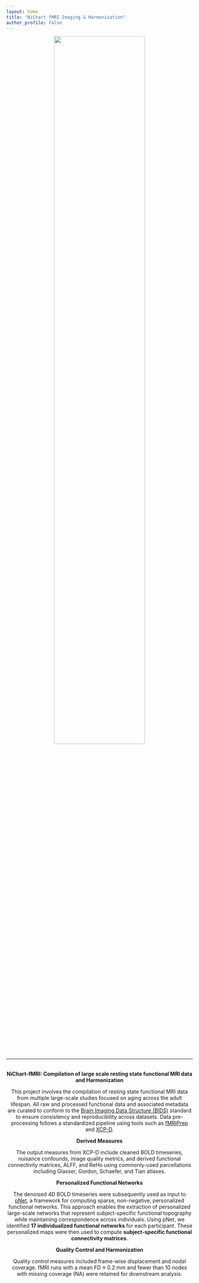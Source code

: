 ```yaml
---
layout: home
title: "NiChart fMRI Imaging & Harmonization"
author_profile: false
---
```


<div style="text-align: center;">
     <img src="/assets/images/logos/nichartfmri_logo.png" width="70%" height="auto" />
</div>

<br/>
<hr>
<br/>

<div style="text-align:center;">
  <div style="display:flex; justify-content:center;">
    <b>
      NiChart-fMRI: Compilation of large scale resting state functional MRI data and Harmonization
    </b>
  </div>

  <p>
    This project involves the compilation of resting state functional MRI data from multiple large-scale studies focused on aging across the adult lifespan. All raw and processed functional data and associated metadata are curated to conform to the <a href="https://bids.neuroimaging.io">Brain Imaging Data Structure (BIDS)</a> standard to ensure consistency and reproducibility across datasets. Data pre-processing follows a standardized pipeline using tools such as <a href="https://fmriprep.org">fMRIPrep</a> and <a href="https://xcp-d.readthedocs.io/en/latest/index.html">XCP-D</a>.
  </p>

  <div style="display:flex; justify-content:center;">
    <b>Derived Measures</b>
  </div>
  <p>
    The output measures from XCP-D include cleaned BOLD timeseries, nuisance confounds, image quality metrics, and derived functional connectivity matrices, ALFF, and ReHo using commonly-used parcellations including Glasser, Gordon, Schaefer, and Tian atlases.
  </p>

  <div style="display:flex; justify-content:center;">
    <b>Personalized Functional Networks</b>
  </div>
  <p>
    The denoised 4D BOLD timeseries were subsequently used as input to <a href="https://github.com/MLDataAnalytics/pNet">pNet</a>, a framework for computing sparse, non-negative, personalized functional networks. This approach enables the extraction of personalized large-scale networks that represent subject-specific functional topography while maintaining correspondence across individuals. Using pNet, we identified <b>17 individualized functional networks</b> for each participant. These personalized maps were then used to compute <b>subject-specific functional connectivity matrices</b>.
  </p>

  <div style="display:flex; justify-content:center;">
    <b>Quality Control and Harmonization</b>
  </div>
  <p>
    Quality control measures included frame-wise displacement and nodal coverage. fMRI runs with a mean FD ≤ 0.2 mm and fewer than 10 nodes with missing coverage (NA) were retained for downstream analysis.
  </p>
</div>

